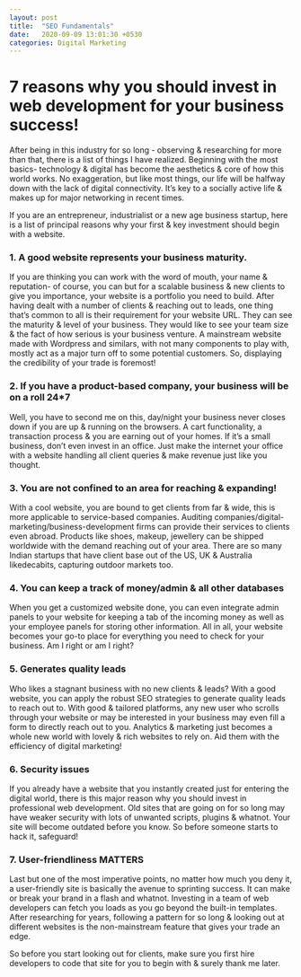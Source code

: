 ```yaml
---
layout: post
title:  "SEO Fundamentals"
date:   2020-09-09 13:01:30 +0530
categories: Digital Marketing
---
```

<h1>7 reasons why you should invest in web development for your business success!</h1>

<p>After being in this industry for so long - observing & researching for more than that, there is a list of things I have realized. Beginning with the most basics- technology & digital has become the aesthetics & core of how this world works. No exaggeration, but like most things, our life will be halfway down with the lack of digital connectivity. It’s key to a socially active life & makes up for major networking in recent times.</p>


<p>If you are an entrepreneur, industrialist or a new age business startup, here is a list of principal reasons why your first & key investment should begin with a website.</p>


<h3>1. A good website represents your business maturity.</h3>

<p>If you are thinking you can work with the word of mouth, your name & reputation- of course, you can but for a scalable business & new clients to give you importance, your website is a portfolio you need to build. After having dealt with a number of clients & reaching out to leads, one thing that’s common to all is their requirement for your website URL. They can see the maturity & level of your business. They would like to see your team size & the fact of how serious is your business venture. A mainstream website made with Wordpress and similars, with not many components to play with, mostly act as a major turn off to some potential customers. So, displaying the credibility of your trade is foremost!</p>


<h3>2. If you have a product-based company, your business will be on a roll 24*7</h3>

<p>Well, you have to second me on this, day/night your business never closes down if you are up & running on the browsers. A cart functionality, a transaction process & you are earning out of your homes. If it’s a small business, don’t even invest in an office. Just make the internet your office with a website handling all client queries & make revenue just like you thought.</p>



<h3>3. You are not confined to an area for reaching & expanding!</h3>


<p>With a cool website, you are bound to get clients from far & wide, this is more applicable to service-based companies. Auditing companies/digital-marketing/business-development firms can provide their services to clients even abroad. Products like shoes, makeup, jewellery can be shipped worldwide with the demand reaching out of your area. There are so many Indian startups that have client base out of the US, UK & Australia like<ahref="https://decabits.com">decabits</a>, capturing outdoor markets too.</p>



<h3>4. You can keep a track of money/admin & all other databases</h3>


<p>When you get a customized website done, you can even integrate admin panels to your website for keeping a tab of the incoming money as well as your employee panels for storing other information. All in all, your website becomes your go-to place for everything you need to check for your business. Am I right or am I right?</p>


<h3>5. Generates quality leads</h3>


<p>Who likes a stagnant business with no new clients & leads? With a good website, you can apply the robust SEO strategies to generate quality leads to reach out to. With good & tailored platforms, any new user who scrolls through your website or may be interested in your business may even fill a form to directly reach out to you. Analytics & marketing just becomes a whole new world with lovely & rich websites to rely on. Aid them with the efficiency of digital marketing!</p>



<h3>6. Security issues</h3>

<p>If you already have a website that you instantly created just for entering the digital world, there is this major reason why you should invest in professional web development. Old sites that are going on for so long may have weaker security with lots of unwanted scripts, plugins & whatnot. Your site will become outdated before you know. So before someone starts to hack it, safeguard!</p>


<h3>7. User-friendliness MATTERS</h3>


<p>Last but one of the most imperative points, no matter how much you deny it,  a user-friendly site is basically the avenue to sprinting success. It can make or break your brand in a flash and whatnot. Investing in a team of web developers can fetch you loads as you go beyond the built-in templates. After researching for years, following a pattern for so long & looking out at different websites is the non-mainstream feature that gives your trade an edge.</p>


<p>So before you start looking out for clients, make sure you first hire developers to code that site for you to begin with & surely thank me later.</p>